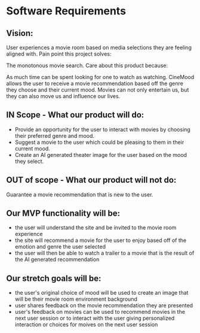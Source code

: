 # Software Requirements

## Vision:

User experiences a movie room based on media selections they are feeling aligned with.
Pain point this project solves:

The monotonous movie search.
Care about this product because:

As much time can be spent looking for one to watch as watching. CineMood allows the user to receive a movie recommendation based off the genre they choose and their current mood. Movies can not only entertain us, but they can also move us and influence our lives. 


## IN Scope - What our product will do:

- Provide an opportunity for the user to interact with movies by choosing their preferred genre and mood.
- Suggest a movie to the user which could be pleasing to them in their current mood.
- Create an AI generated theater image for the user based on the mood they select. 

## OUT of scope - What our product will not do:

Guarantee a movie recommendation that is new to the user.

## Our MVP functionality will be:

* the user will understand the site and be invited to the movie room experience
* the site will recommend a movie for the user to enjoy based off of the emotion and genre the user selected
* the user will then be able to watch a trailer to a movie that is the result of the AI generated recommendation 

## Our stretch goals will be:

* the user's original choice of mood will be used to create an image that will be their movie room environment background
* user shares feedback on the movie recommendation they are presented
* user's feedback on movies can be used to recommend movies in the next user session or to interact with the user giving personalized interaction or choices for moives on the next user session
